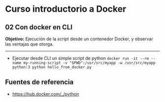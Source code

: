 # Curso introductorio a Docker

## 02 Con docker en CLI

**Objetivo:** Ejecución de la script desde un contenedor Docker, y observar las ventajas que otorga.

---

- Ejecutar desde CLI un simple script de python
  `docker run -it --rm --name my-running-script -v "$PWD":/usr/src/myapp -w /usr/src/myapp python:3 python hello_from_docker.py`

## Fuentes de referencia

-  https://hub.docker.com/_/python

